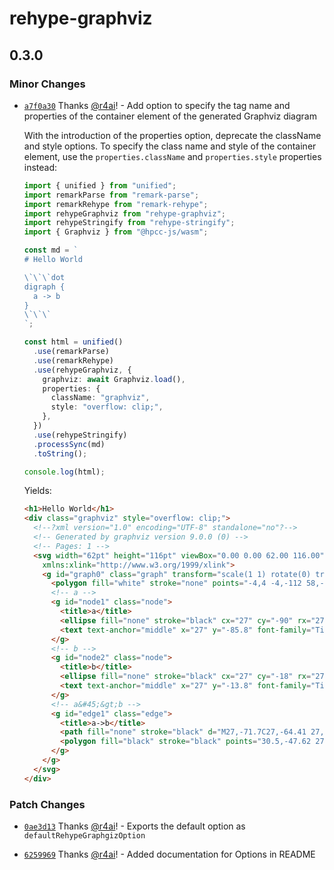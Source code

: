 # rehype-graphviz

## 0.3.0

### Minor Changes

- [`a7f0a30`](https://github.com/r4ai/rehype-graphviz/commit/a7f0a30f015a58a5f6e582c07ed096ed6066364a) Thanks [@r4ai](https://github.com/r4ai)! - Add option to specify the tag name and properties of the container element of the generated Graphviz diagram

  With the introduction of the properties option, deprecate the className and style options. To specify the class name and style of the container element, use the `properties.className` and `properties.style` properties instead:

  ```ts
  import { unified } from "unified";
  import remarkParse from "remark-parse";
  import remarkRehype from "remark-rehype";
  import rehypeGraphviz from "rehype-graphviz";
  import rehypeStringify from "rehype-stringify";
  import { Graphviz } from "@hpcc-js/wasm";

  const md = `
  # Hello World
  
  \`\`\`dot
  digraph {
    a -> b
  }
  \`\`\`
  `;

  const html = unified()
    .use(remarkParse)
    .use(remarkRehype)
    .use(rehypeGraphviz, {
      graphviz: await Graphviz.load(),
      properties: {
        className: "graphviz",
        style: "overflow: clip;",
      },
    })
    .use(rehypeStringify)
    .processSync(md)
    .toString();

  console.log(html);
  ```

  Yields:

  <!-- prettier-ignore -->
  ```html
  <h1>Hello World</h1>
  <div class="graphviz" style="overflow: clip;">
    <!--?xml version="1.0" encoding="UTF-8" standalone="no"?-->
    <!-- Generated by graphviz version 9.0.0 (0) -->
    <!-- Pages: 1 -->
    <svg width="62pt" height="116pt" viewBox="0.00 0.00 62.00 116.00" xmlns="http://www.w3.org/2000/svg"
      xmlns:xlink="http://www.w3.org/1999/xlink">
      <g id="graph0" class="graph" transform="scale(1 1) rotate(0) translate(4 112)">
        <polygon fill="white" stroke="none" points="-4,4 -4,-112 58,-112 58,4 -4,4"></polygon>
        <!-- a -->
        <g id="node1" class="node">
          <title>a</title>
          <ellipse fill="none" stroke="black" cx="27" cy="-90" rx="27" ry="18"></ellipse>
          <text text-anchor="middle" x="27" y="-85.8" font-family="Times,serif" font-size="14.00">a</text>
        </g>
        <!-- b -->
        <g id="node2" class="node">
          <title>b</title>
          <ellipse fill="none" stroke="black" cx="27" cy="-18" rx="27" ry="18"></ellipse>
          <text text-anchor="middle" x="27" y="-13.8" font-family="Times,serif" font-size="14.00">b</text>
        </g>
        <!-- a&#45;&gt;b -->
        <g id="edge1" class="edge">
          <title>a->b</title>
          <path fill="none" stroke="black" d="M27,-71.7C27,-64.41 27,-55.73 27,-47.54"></path>
          <polygon fill="black" stroke="black" points="30.5,-47.62 27,-37.62 23.5,-47.62 30.5,-47.62"></polygon>
        </g>
      </g>
    </svg>
  </div>
  ```

### Patch Changes

- [`0ae3d13`](https://github.com/r4ai/rehype-graphviz/commit/0ae3d135e0f0b39f73e308f9e547c5c04de9ec8b) Thanks [@r4ai](https://github.com/r4ai)! - Exports the default option as `defaultRehypeGraphgizOption`

- [`6259969`](https://github.com/r4ai/rehype-graphviz/commit/62599692401e4f43dca0f43ca4dc49e65bff3356) Thanks [@r4ai](https://github.com/r4ai)! - Added documentation for Options in README
